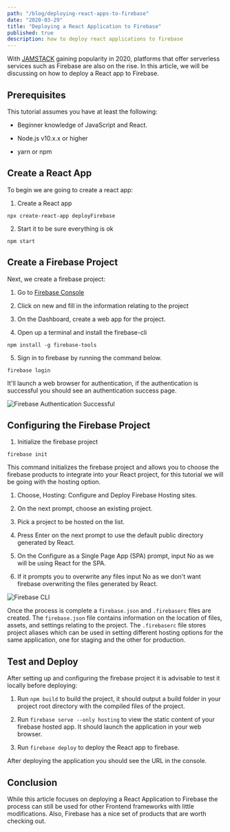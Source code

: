 ```yaml
---
path: "/blog/deploying-react-apps-to-firebase"
date: "2020-03-29"
title: "Deploying a React Application to Firebase"
published: true
description: how to deploy react applications to firebase
---
```


With [JAMSTACK]([https://jamstack.org/](https://jamstack.org/)) gaining popularity in 2020, platforms that offer serverless services such as Firebase are also on the rise. In this article, we will be discussing on how to deploy a React app to Firebase.

## Prerequisites

This tutorial assumes you have at least the following:  

- Beginner knowledge of JavaScript and React.

- Node.js v10.x.x or higher

- yarn or npm

## Create a React App
  
To begin we are going to create a react app:

1. Create a React app

```shell
npx create-react-app deployFirebase
```

2. Start it to be sure everything is ok

```shell
npm start
```

## Create a Firebase Project

Next, we create a firebase project:

1. Go to [Firebase Console](console.firebase.com)

2. Click on new and fill in the information relating to the project

3. On the Dashboard, create a web app for the project.

4. Open up a terminal and install the firebase-cli

```shell
npm install -g firebase-tools
```

5. Sign in to firebase by running the command below.

```shell
firebase login
```

It'll launch a web browser for authentication, if the authentication is successful you should see an authentication success page.

![Firebase Authentication Successful](https://res.cloudinary.com/dis3a42lz/image/upload/v1585505945/blog/Deploying%20a%20React%20App%20to%20Firebase/firebase-authentication-successful.png)

## Configuring the Firebase Project

1. Initialize the firebase project

```shell
firebase init
```

This command initializes the firebase project and allows you to choose the firebase products to integrate into your React project, for this tutorial we will be going with the hosting option.

1. Choose, Hosting: Configure and Deploy Firebase Hosting sites.

2. On the next prompt, choose an existing project.

3. Pick a project to be hosted on the list.

4. Press Enter on the next prompt to use the default public directory generated by React.

5. On the Configure as a Single Page App (SPA) prompt, input No as we will be using React for the SPA.

6. If it prompts you to overwrite any files input No as we don't want firebase overwriting the files generated by React.

![Firebase CLI](https://res.cloudinary.com/dis3a42lz/image/upload/v1585505938/blog/Deploying%20a%20React%20App%20to%20Firebase/firebase-cli.png)

Once the process is complete a `firebase.json` and `.firebaserc` files are created. The `firebase.json` file contains information on the location of files, assets, and settings relating to the project. The `.firebaserc` file stores project aliases which can be used in setting different hosting options for the same application, one for staging and the other for production.

## Test and Deploy

After setting up and configuring the firebase project it is advisable to test it locally before deploying:  

1. Run `npm build` to build the project, it should output a build folder in your project root directory with the compiled files of the project.

2. Run `firebase serve --only hosting` to view the static content of your firebase hosted app. It should launch the application in your web browser.

3. Run `firebase deploy` to deploy the React app to firebase.

After deploying the application you should see the URL in the console.

## Conclusion

While this article focuses on deploying a React Application to Firebase the process can still be used for other Frontend frameworks with little modifications. Also, Firebase has a nice set of products that are worth checking out.
